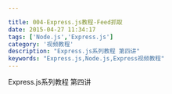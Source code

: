 ```yaml
---

title: 004-Express.js教程-Feed抓取
date: 2015-04-27 11:34:17
tags: ['Node.js','Express.js']
category: '视频教程'
description: "Express.js系列教程 第四讲"
keywords: "Express.js,Node.js,Express视频教程"
---
```


<link href="http://vjs.zencdn.net/4.12/video-js.css" rel="stylesheet">
<script src="http://vjs.zencdn.net/4.12/video.js"></script>
Express.js系列教程 第四讲
